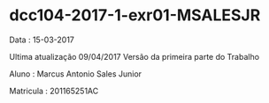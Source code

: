 # dcc104-2017-1-exr01-MSALESJR
Data : 15-03-2017

Ultima atualização 09/04/2017
Versão da primeira parte do Trabalho

Aluno : Marcus Antonio Sales Junior

Matricula : 201165251AC
